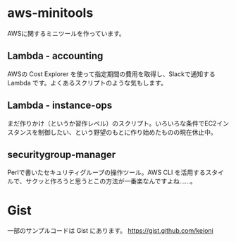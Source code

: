 # aws-minitools
AWSに関するミニツールを作っています。

## Lambda - accounting
AWSの Cost Explorer を使って指定期間の費用を取得し、Slackで通知する Lambda です。よくあるスクリプトのような気もします。

## Lambda - instance-ops
まだ作りかけ（というか習作レベル）のスクリプト。いろいろな条件でEC2インスタンスを制御したい、という野望のもとに作り始めたものの現在休止中。

## securitygroup-manager
Perlで書いたセキュリティグループの操作ツール。AWS CLI を活用するスタイルで、サクッと作ろうと思うとこの方法が一番楽なんですよね……。

# Gist

一部のサンプルコードは Gist にあります。
https://gist.github.com/keioni
